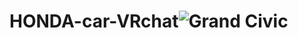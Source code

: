 # HONDA-car-VRchat![Grand Civic](https://github.com/user-attachments/assets/848a3e75-2d3a-45f4-b726-532270148fb8)
